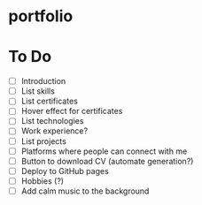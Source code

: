 # portfolio

# To Do

- [ ] Introduction
- [ ] List skills
- [ ] List certificates
- [ ] Hover effect for certificates
- [ ] List technologies
- [ ] Work experience?
- [ ] List projects
- [ ] Platforms where people can connect with me
- [ ] Button to download CV (automate generation?)
- [ ] Deploy to GitHub pages
- [ ] Hobbies (?)
- [ ] Add calm music to the background